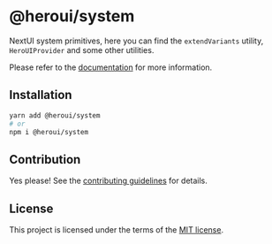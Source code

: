 # @heroui/system

NextUI system primitives, here you can find the `extendVariants` utility, `HeroUIProvider` and some other utilities.

Please refer to the [documentation](https://nextui.org) for more information.

## Installation

```sh
yarn add @heroui/system
# or
npm i @heroui/system
```

## Contribution

Yes please! See the
[contributing guidelines](https://github.com/nextui-org/nextui/blob/master/CONTRIBUTING.md)
for details.

## License

This project is licensed under the terms of the
[MIT license](https://github.com/nextui-org/nextui/blob/master/LICENSE).
